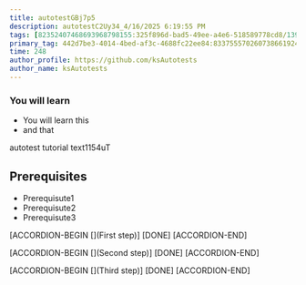 ```yaml
---
title: autotestGBj7p5
description: autotestC2Uy34_4/16/2025 6:19:55 PM
tags: [82352407468693968798155:325f896d-bad5-49ee-a4e6-518589778cd8/139269250608756787992873,197f4ec4-6c14-5b5e-9fb3-058e21403d41:tech/73554900100700000996,c1a376dd-ebd0-4787-804e-a23fef23ba06:4625ac99-30b5-4df6-a6c5-f840dd406e80/1bf8f1d5-d54a-41e0-b203-d94deae18a3c]
primary_tag: 442d7be3-4014-4bed-af3c-4688fc22ee84:833755570260738661924709785639136
time: 248
author_profile: https://github.com/ksAutotests
author_name: ksAutotests
---
```

### You will learn
- You will learn this
- and that

autotest tutorial text1154uT

## Prerequisites
- Prerequisute1
- Prerequisute2
- Prerequisute3

[ACCORDION-BEGIN [](First step)]
[DONE]
[ACCORDION-END]

[ACCORDION-BEGIN [](Second step)]
[DONE]
[ACCORDION-END]

[ACCORDION-BEGIN [](Third step)]
[DONE]
[ACCORDION-END]

